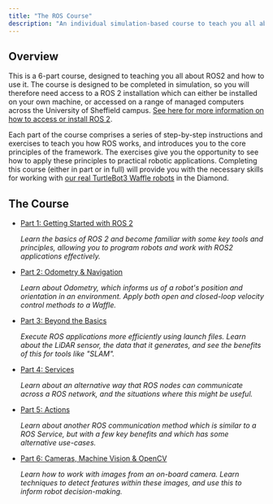 ```yaml
---
title: "The ROS Course"
description: "An individual simulation-based course to teach you all about ROS 2"
--- 
```


## Overview

This is a 6-part course, designed to teaching you all about ROS2 and how to use it. The course is designed to be completed in simulation, so you will therefore need access to a ROS 2 installation which can either be installed on your own machine, or accessed on a range of managed computers across the University of Sheffield campus. [See here for more information on how to access or install ROS 2](../software/README.md).

Each part of the course comprises a series of step-by-step instructions and exercises to teach you how ROS works, and introduces you to the core principles of the framework. The exercises give you the opportunity to see how to apply these principles to practical robotic applications. Completing this course (either in part or in full) will provide you with the necessary skills for working with [our real TurtleBot3 Waffle robots](../../waffles/README.md) in the Diamond.  

## The Course

* [Part 1: Getting Started with ROS 2](./part1.md)

    *Learn the basics of ROS 2 and become familiar with some key tools and principles, allowing you to program robots and work with ROS2 applications effectively.*

* [Part 2: Odometry & Navigation](./part2.md)

    *Learn about Odometry, which informs us of a robot's position and orientation in an environment. Apply both open and closed-loop velocity control methods to a Waffle.*

* [Part 3: Beyond the Basics](./part3.md)

    *Execute ROS applications more efficiently using launch files. Learn about the LiDAR sensor, the data that it generates, and see the benefits of this for tools like "SLAM".*

* [Part 4: Services](./part4.md)

    *Learn about an alternative way that ROS nodes can communicate across a ROS network, and the situations where this might be useful.*

* [Part 5: Actions](./part5.md)

    *Learn about another ROS communication method which is similar to a ROS Service, but with a few key benefits and which has some alternative use-cases.*

* [Part 6: Cameras, Machine Vision & OpenCV](./part6.md)

    *Learn how to work with images from an on-board camera. Learn techniques to detect features within these images, and use this to inform robot decision-making.*
